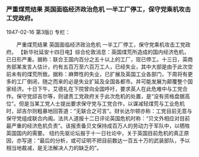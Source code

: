 ### 严重煤荒结果  英国面临经济政治危机  一半工厂停工，保守党乘机攻击工党政府。

1947-02-16
第3版()
专栏：

　　严重煤荒结果
    英国面临经济政治危机
    一半工厂停工，保守党乘机攻击工党政府。
    【新华社延安十四日电】综合伦敦消息：英国煤荒所造成的国内经济危机，已日形严重。据称：联合王国内百分之五十以上的工厂，现已停工。十三日，英商务部某发言人估计，约有五百万至六百万工人，已经失业，其中大部是由于此次空前未有的煤荒所致。据称：麻弊性的失业，已扩展及英国工业各部门，下周将有更多的工厂倒闭，随之而来的必是失业扩延及全国各都市。并可能发展为颠覆整个国家经济。十日下午，艾德礼在下院曾向全国呼吁，要求英人在此危难中与工党合作。保守党邱吉尔等，则谴责工党政府关于此次危机的处置，是“没有资格盘据高位”。但是当某工党人士提出要求保守党与工党合作，以谋减轻煤荒与工业危机时，邱吉尔则粗暴地回答道：“无联合之可言”。财长达尔顿亦称：工党目前无意与保守党组成联合内阁。法共人道报十二日评论英国危机时称：“贝文外相应对目前最严重的经济危机负责”。该报责备贝文保持成百万人的劳动力于军队中，以牺牲英国国内的需要。
    纽约先驱论坛报于十一日社论中，关于英国目前危机的真正原因，亦写道：“最后的分析，或可证明不把目前数达一百五十万的武装部队，予以相当地裁减，是无法解决人力的缺乏的”。
